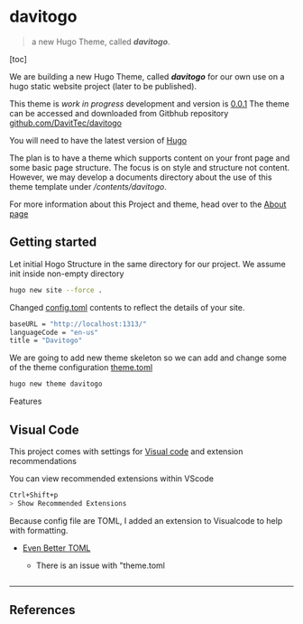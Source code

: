 # davitogo

> a new Hugo Theme, called ***davitogo***.  

[toc]

We are building a new Hugo Theme, called ***davitogo*** for our
own use on a hugo static website project (later to be published).

This theme is *work in progress* development and version is [0.0.1](CHANGELOG.md#[0.0.1] )
The theme can be accessed and downloaded from Gitbhub repository 
[github.com/DavitTec/davitogo](github.com/DavitTec/davitogo)

You will need to have the latest version of [Hugo][1] 

The plan is to have a theme which supports content on your front page
and some basic page structure.
The focus is on style and structure not content. However, we may develop
a documents directory about the use of this theme template under */contents/davitogo*.

For more information about this Project and theme, head over to the [About page](about.md)

## Getting started

Let initial Hogo Structure in the same directory for our project. 
We assume init inside non-empty directory

```bash
hugo new site --force .
```

Changed [config.toml](config.toml) contents to reflect the details of your site.

```bash
baseURL = "http://localhost:1313/"
languageCode = "en-us"
title = "Davitogo"
```

We are going to add new theme skeleton so we can add and change some of the theme configuration [theme.toml](themes/davitogo/theme.toml)

```bash
hugo new theme davitogo
```

Features

## Visual Code 

This project comes with settings for [Visual code](https://code.visualstudio.com/) and extension recommendations

You can view recommended extensions within VScode

```bash
Ctrl+Shift+p 
> Show Recommended Extensions
```

Because config file are TOML, I added an extension to Visualcode to help with formatting.

- [Even Better TOML](https://marketplace.visualstudio.com/items?itemName=tamasfe.even-better-toml&ssr=false#user-content-toml-version-100-support)

  - There is an issue with "theme.toml

    ```bash
    
    ```

    

---

## References

[1]: https://gohugo.io	"Hugo Documentation"

